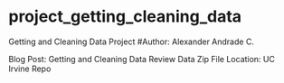# project_getting_cleaning_data
Getting and Cleaning Data Project
#Author: Alexander Andrade C.

Blog Post: Getting and Cleaning Data Review
Data Zip File Location: UC Irvine Repo
